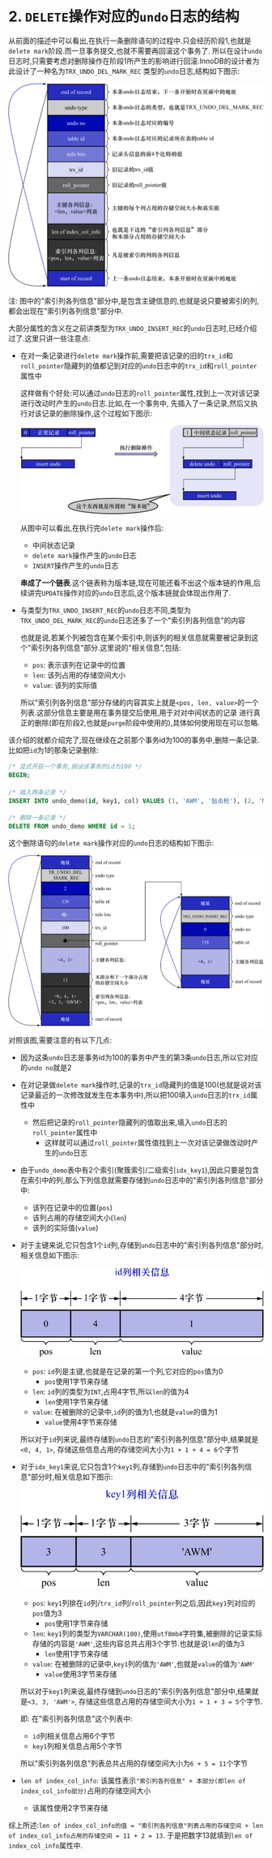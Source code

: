 # 2. `DELETE`操作对应的`undo`日志的结构

从前面的描述中可以看出,在执行一条删除语句的过程中.只会经历阶段1,也就是`delete mark`阶段.而一旦事务提交,也就不需要再回滚这个事务了.
所以在设计`undo`日志时,只需要考虑对删除操作在阶段1所产生的影响进行回滚.InnoDB的设计者为此设计了一种名为`TRX_UNDO_DEL_MARK_REC`
类型的`undo`日志,结构如下图示:

![TRX_UNDO_DEL_MARK_REC类型的undo日志结构](./img/TRX_UNDO_DEL_MARK_REC类型的undo日志结构.jpg)

注: 图中的"索引列各列信息"部分中,是包含主键信息的,也就是说只要被索引的列,都会出现在"索引列各列信息"部分中.

大部分属性的含义在之前讲类型为`TRX_UNDO_INSERT_REC`的`undo`日志时,已经介绍过了.这里只讲一些注意点:

- 在对一条记录进行`delete mark`操作前,需要把该记录的旧的`trx_id`和`roll_pointer`隐藏列的值都记到对应的`undo`日志中的`trx_id`和`roll_pointer`属性中

  这样做有个好处:可以通过`undo`日志的`roll_pointer`属性,找到上一次对该记录进行改动时产生的`undo`日志.比如,在一个事务中,
  先插入了一条记录,然后又执行对该记录的删除操作,这个过程如下图示:

  ![在一个事务中插入记录又删除该记录的操作过程](./img/在一个事务中插入记录又删除该记录的操作过程.jpg)

  从图中可以看出,在执行完`delete mark`操作后:

    - 中间状态记录
    - `delete mark`操作产生的`undo`日志
    - `INSERT`操作产生的`undo`日志

  **串成了一个链表**.这个链表称为版本链,现在可能还看不出这个版本链的作用,后续讲完`UPDATE`操作对应的`undo`日志后,这个版本链就会体现出作用了.

- 与类型为`TRX_UNDO_INSERT_REC`的`undo`日志不同,类型为`TRX_UNDO_DEL_MARK_REC`的`undo`日志还多了一个"索引列各列信息"的内容

  也就是说,若某个列被包含在某个索引中,则该列的相关信息就需要被记录到这个"索引列各列信息"部分.这里说的"相关信息",包括:

    - `pos`: 表示该列在记录中的位置
    - `len`: 该列占用的存储空间大小
    - `value`: 该列的实际值

  所以"索引列各列信息"部分存储的内容其实上就是`<pos, len, value>`的一个列表.这部分信息主要是用在事务提交后使用,用于对对中间状态的记录
  进行真正的删除(即在阶段2,也就是`purge`阶段中使用的),具体如何使用现在可以忽略.

该介绍的就都介绍完了,现在继续在之前那个事务id为100的事务中,删除一条记录.比如把`id`为1的那条记录删除:

```sql
/* 显式开启一个事务,假设该事务的id为100 */
BEGIN;

/* 插入两条记录 */
INSERT INTO undo_demo(id, key1, col) VALUES (1, 'AWM', '狙击枪'), (2, 'M416', '步枪');

/* 删除一条记录 */
DELETE FROM undo_demo WHERE id = 1;
```

这个删除语句的`delete mark`操作对应的`undo`日志的结构如下图示:

![删除语句的delete_mark操作对应的undo日志结构](./img/删除语句的delete_mark操作对应的undo日志结构.jpg)

对照该图,需要注意的有以下几点:

- 因为这条`undo`日志是事务id为100的事务中产生的第3条`undo`日志,所以它对应的`undo no`就是2
- 在对记录做`delete mark`操作时,记录的`trx_id`隐藏列的值是100(也就是说对该记录最近的一次修改就发生在本事务中),所以把100填入`undo`日志的`trx_id`属性中
  - 然后把记录的`roll_pointer`隐藏列的值取出来,填入`undo`日志的`roll_pointer`属性中
    - 这样就可以通过`roll_pointer`属性值找到上一次对该记录做改动时产生的`undo`日志
- 由于`undo_demo`表中有2个索引(聚簇索引/二级索引`idx_key1`),因此只要是包含在索引中的列,那么下列信息就需要存储到`undo`日志中的"索引列各列信息"部分中:
  - 该列在记录中的位置(`pos`)
  - 该列占用的存储空间大小(`len`)
  - 该列的实际值(`value`)

- 对于主键来说,它只包含1个`id`列,存储到`undo`日志中的"索引列各列信息"部分时,相关信息如下图示:

  ![id列相关信息](./img/id列相关信息.jpg)

  - `pos`: `id`列是主键,也就是在记录的第一个列,它对应的`pos`值为0
    - `pos`使用1字节来存储
  - `len`: `id`列的类型为`INT`,占用4字节,所以`len`的值为4
    - `len`使用1字节来存储
  - `value`: 在被删除的记录中,`id`列的值为1,也就是`value`的值为1
    - `value`使用4字节来存储

  所以对于`id`列来说,最终存储到`undo`日志的"索引列各列信息"部分中,结果就是`<0, 4, 1>`,
  存储这些信息占用的存储空间大小为`1 + 1 + 4 = 6`个字节

- 对于`idx_key1`来说,它只包含1个`key1`列,存储到`undo`日志中的"索引列各列信息"部分时,相关信息如下图示:

  ![key1列相关信息](./img/key1列相关信息.jpg)

  - `pos`: `key1`列排在`id`列/`trx_id`列/`roll_pointer`列之后,因此`key1`列对应的`pos`值为3
    - `pos`使用1字节来存储
  - `len`: `key1`列的类型为`VARCHAR(100)`,使用`utf8mb4`字符集,被删除的记录实际存储的内容是`'AWM'`,这些内容总共占用3个字节.也就是说`len`的值为3
    - `len`使用1字节来存储
  - `value`: 在被删除的记录中,`key1`列的值为`'AWM'`,也就是`value`的值为`'AWM'`
    - `value`使用3字节来存储

  所以对于`key1`列来说,最终存储到`undo`日志的"索引列各列信息"部分中,结果就是`<3, 3, 'AWM'>`,
  存储这些信息占用的存储空间大小为`1 + 1 + 3 = 5`个字节.

  即: 在"索引列各列信息"这个列表中:

  - `id`列相关信息占用6个字节
  - `key1`列相关信息占用5个字节

  所以"索引列各列信息"列表总共占用的存储空间大小为`6 + 5 = 11`个字节

- `len of index_col_info`: 该属性表示`"索引列各列信息" + 本部分(即len of index_col_info部分)`占用的存储空间大小
  - 该属性使用2字节来存储

综上所述:`len of index_col_info的值 = "索引列各列信息"列表占用的存储空间 + len of index_col_info占用的存储空间 = 11 + 2 = 13`.
于是把数字13就填到`len of index_col_info`属性中.